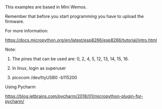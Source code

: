 This examples are based in Mini Wemos.


Remember that before you start programming you have to upload the firmware. 

For more information:

https://docs.micropython.org/en/latest/esp8266/esp8266/tutorial/intro.html


Note: 

1) The pines that can be used are: 0, 2, 4, 5, 12, 13, 14, 15, 16.

2) In linux, login as superuser

2) picocom /dev/ttyUSB0 -b115200


Using Pycharm

https://blog.jetbrains.com/pycharm/2018/01/micropython-plugin-for-pycharm/
